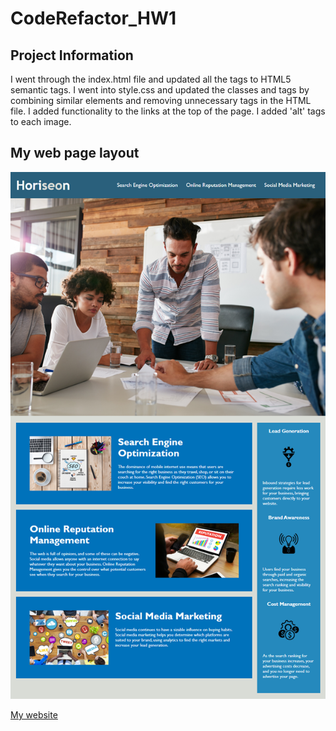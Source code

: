 # CodeRefactor_HW1

## Project Information

I went through the index.html file and updated all the tags to HTML5 semantic tags.
I went into style.css and updated the classes and tags by combining similar elements and removing unnecessary tags in the HTML file.
I added functionality to the links at the top of the page.
I added 'alt' tags to each image.

## My web page layout

![Code Refactor Homework](/assets/images/Homework1.png)

[My website](https://gaky0401.github.io/)

